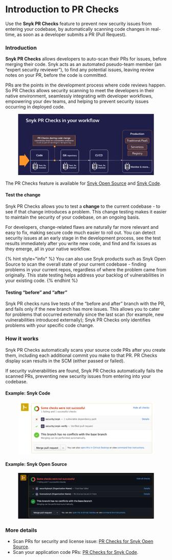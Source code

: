 # Introduction to PR Checks

Use the **Snyk PR Checks** feature to prevent new security issues from entering your codebase, by automatically scanning code changes in real-time, as soon as a developer submits a PR (Pull Request).

### Introduction&#x20;

**Snyk PR Checks** allows developers to auto-scan their PRs for issues, before merging their code. Snyk acts as an automated pseudo-team member (an “expert security reviewer”), to find any potential issues, leaving review notes on your PR, before the code is committed.

PRs are the points in the development process where code reviews happen. So PR Checks allows security scanning to meet the developers in their native environment, seamlessly integrating with developer workflows, empowering your dev teams, and helping to prevent security issues occurring in deployed code.

<figure><img src="../../.gitbook/assets/Screenshot 2022-09-20 at 11.27.44.png" alt=""><figcaption></figcaption></figure>

The PR Checks feature is available for [Snyk Open Source](pr-checks-for-snyk-open-source/) and [Snyk Code](../snyk-code/pr-checks-for-snyk-code/).&#x20;

#### Test the change&#x20;

Snyk PR Checks allows you to test a **change** to the current codebase - to see if that change introduces a problem. This change testing makes it easier to maintain the security of your codebase, on an ongoing basis.

For developers, change-related flaws are naturally far more relevant and easy to fix, making secure code much easier to roll out. You can detect security issues at an early stage in the development process, see the test results immediately after you write new code, and find and fix issues as they emerge, all in your native workflow.

{% hint style="info" %}
You can also use Snyk products such as Snyk Open Source to scan the overall state of your current codebase - finding problems in your current repos, regardless of where the problem came from originally. This state testing helps address your backlog of vulnerabilities in your existing code.
{% endhint %}

#### Testing “before” and “after”&#x20;

Snyk PR checks runs live tests of the “before and after” branch with the PR, and fails only if the new branch has more issues. This allows you to cater for problems that occurred externally since the last scan (for example, new vulnerabilities introduced externally); Snyk PR Checks only identifies problems with your specific code change.&#x20;

### How it works&#x20;

Snyk PR Checks automatically scans your source code PRs after you create them, including each additional commit you make to that PR. PR Checks display scan results in the SCM (either passed or failed).

If security vulnerabilities are found, Snyk PR Checks automatically fails the scanned PRs, preventing new security issues from entering into your codebase.&#x20;

#### Example: Snyk Code

<figure><img src="../../.gitbook/assets/image2.png" alt=""><figcaption></figcaption></figure>

#### Example: Snyk Open Source

<figure><img src="../../.gitbook/assets/image3 (2).png" alt=""><figcaption></figcaption></figure>

### More details&#x20;

* Scan PRs for security and license issue: [PR Checks for Snyk Open Source](pr-checks-for-snyk-open-source/).
* Scan your application code PRs: [PR Checks for Snyk Code](../snyk-code/pr-checks-for-snyk-code/).

